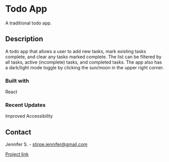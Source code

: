 # Todo App

A traditional todo app.

## Description

A todo app that allows a user to add new tasks, mark existing tasks complete, and 
clear any tasks marked complete. The list can be filtered by all tasks, active (incomplete)
tasks, and completed tasks. The app also has a dark/light mode toggle by clicking the 
sun/moon in the upper right corner.

### Built with

React

### Recent Updates
Improved Accessibility

## Contact

Jennifer S. - stirpe.jennifer@gmail.com

[Project link](https://jennstirpe.github.io/todo-app/)